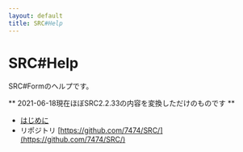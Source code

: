 ```yaml
---
layout: default
title: SRC#Help
---
```

# SRC#Help

SRC#Formのヘルプです。

** 2021-06-18現在ほぼSRC2.2.33の内容を変換しただけのものです **

- [はじめに](はじめに.md)
- リポジトリ [https://github.com/7474/SRC/](https://github.com/7474/SRC/)
